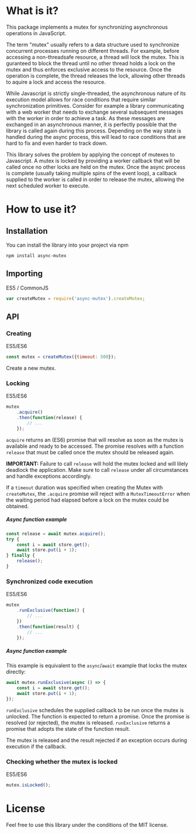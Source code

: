 
# What is it?

This package implements a mutex for synchronizing asynchronous operations in
JavaScript.

The term "mutex" usually refers to a data structure used to synchronize
concurrent processes running on different threads. For example, before accessing
a non-threadsafe resource, a thread will lock the mutex. This is guranteed
to block the thread until no other thread holds a lock on the mutex and thus
enforces exclusive access to the resource. Once the operation is complete, the
thread releases the lock, allowing other threads to aquire a lock and access the
resource.

While Javascript is strictly single-threaded, the asynchronous nature of its
execution model allows for race conditions that require similar synchronization
primitives. Consider for example a library communicating with a web worker that
needs to exchange several subsequent messages with the worker in order to achieve
a task. As these messages are exchanged in an asynchronous manner, it is perfectly
possible that the library is called again during this process. Depending on the
way state is handled during the async process, this will lead to race conditions
that are hard to fix and even harder to track down.

This library solves the problem by applying the concept of mutexes to Javascript.
A mutex is locked by providing a worker callback that will be called once no other locks
are held on the mutex. Once the async process is complete (usually taking multiple
spins of the event loop), a callback supplied to the worker is called in order
to release the mutex, allowing the next scheduled worker to execute.

# How to use it?

## Installation

You can install the library into your project via npm

    npm install async-mutex

## Importing

ES5 / CommonJS
```javascript
var createMutex = require('async-mutex').createMutex;
```

##  API

### Creating

ES5/ES6
```javascript
const mutex = createMutex({timeout: 500});
```

Create a new mutex.

### Locking

ES5/ES6
```javascript
mutex
    .acquire()
    .then(function(release) {
        // ...
    });
```

`acquire` returns an (ES6) promise that will resolve as soon as the mutex is
available and ready to be accessed. The promise resolves with a function `release` that
must be called once the mutex should be released again.

**IMPORTANT:** Failure to call `release` will hold the mutex locked and will
lilely deadlock the application. Make sure to call `release` under all circumstances
and handle exceptions accordingly.

If a `timeout` duration was specified when creating the Mutex with `createMutex`, the `.acquire` promise
will reject with a `MutexTimeoutError` when the waiting period had elapsed before a lock on the mutex could be obtained.

##### Async function example

```javascript
const release = await mutex.acquire();
try {
    const i = await store.get();
    await store.put(i + 1);
} finally {
    release();
}
```

### Synchronized code execution

ES5/ES6
```javascript
mutex
    .runExclusive(function() {
        // ...
    })
    .then(function(result) {
        // ...
    });
```

##### Async function example

This example is equivalent to the `async`/`await` example that
locks the mutex directly:

```javascript
await mutex.runExclusive(async () => {
    const i = await store.get();
    await store.put(i + 1);
});
```

`runExclusive` schedules the supplied callback to be run once the mutex is unlocked.
The function is expected to return a promise. Once the promise is resolved (or rejected), the mutex is released.
`runExclusive` returns a promise that adopts the state of the function result.

The mutex is released and the result rejected if an exception occurs during execution
if the callback.

### Checking whether the mutex is locked

ES5/ES6
```javascript
mutex.isLocked();
```

# License

Feel free to use this library under the conditions of the MIT license.
